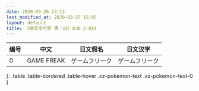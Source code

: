 ```yaml
---
date: 2020-03-26 23:13
last_modified_at: 2020-03-27 15:05
layout: default
title: 《精灵宝可梦 黑／白》文本 2-039
---
```

| 编号 | 中文 | 日文假名 | 日文汉字 |
| ---- | ---- | ---- | --- |
| 0 | GAME FREAK | ゲームフリーク | ゲームフリーク |
{: .table .table-bordered .table-hover .xz-pokemon-text .xz-pokemon-text-0 }